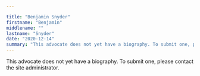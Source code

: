 ```yaml
---

title: "Benjamin Snyder"
firstname: "Benjamin"
middlename: ""
lastname: "Snyder"
date: "2020-12-14"
summary: "This advocate does not yet have a biography. To submit one, please contact the site administrator."
---
```

This advocate does not yet have a biography. To submit one, please contact the site administrator.

